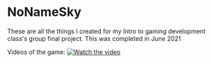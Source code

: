 # NoNameSky
These are all the things I created for my Intro to gaming development class's group final project.
This was completed in June 2021

Videos of the game:
[![Watch the video](https://cdn.discordapp.com/attachments/741155541572649030/1153769911462658048/image.png)](https://drive.google.com/file/d/1EcIy4iLGcTjY1mZI4bVOs_YnABXn12K_/view?usp=sharing)

